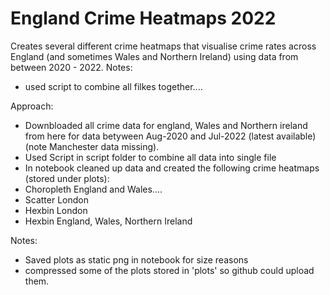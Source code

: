 # England Crime Heatmaps 2022
Creates several different crime heatmaps that visualise crime rates across England (and sometimes Wales and Northern Ireland) using data from between 2020 - 2022.
Notes: 

- used script to combine all filkes together....


Approach: 
- Downbloaded all crime data for england, Wales and Northern ireland from here for data betyween Aug-2020 and Jul-2022 (latest available)(note Manchester data missing). 
- Used Script in script folder to combine all data into single file
- In notebook cleaned up data and created the following crime heatmaps (stored under plots): 
- Choropleth England and Wales....
- Scatter London
- Hexbin London 
- Hexbin England, Wales, Northern Ireland 

Notes: 
- Saved plots as static png in notebook for size reasons 
- compressed some of the plots stored in 'plots' so github could upload them. 
